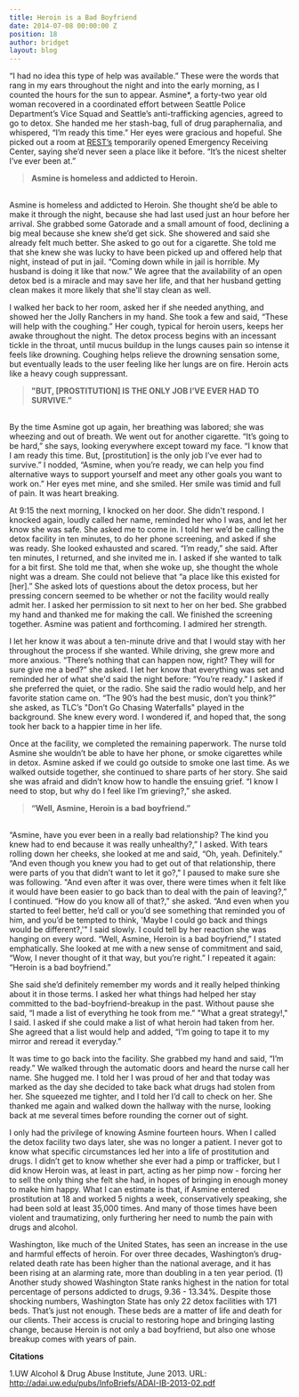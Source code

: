 ```yaml
---
title: Heroin is a Bad Boyfriend
date: 2014-07-08 00:00:00 Z
position: 18
author: bridget
layout: blog
---
```


“I had no idea this type of help was available.” These were the words that rang in my ears throughout the night and into the early morning, as I counted the hours for the sun to appear. Asmine*, a forty-two year old woman recovered in a coordinated effort between Seattle Police Department’s Vice Squad and Seattle’s anti-trafficking agencies, agreed to go to detox. She handed me her stash-bag, full of drug paraphernalia, and whispered, “I’m ready this time.” Her eyes were gracious and hopeful. She picked out a room at [REST’s](http://www.iwantrest.com/about/) temporarily opened Emergency Receiving Center, saying she’d never seen a place like it before. “It’s the nicest shelter I’ve ever been at.”

><b>Asmine is homeless and addicted to Heroin.</b>

<br>
Asmine is homeless and addicted to Heroin. She thought she’d be able to make it through the night, because she had last used just an hour before her arrival. She grabbed some Gatorade and a small amount of food, declining a big meal because she knew she’d get sick. She showered and said she already felt much better. She asked to go out for a cigarette. She told me that she knew she was lucky to have been picked up and offered help that night, instead of put in jail. “Coming down while in jail is horrible. My husband is doing it like that now.” We agree that the availability of an open detox bed is a miracle and may save her life, and that her husband getting clean makes it more likely that she'll stay clean as well.

I walked her back to her room, asked her if she needed anything, and showed her the Jolly Ranchers in my hand. She took a few and said, “These will help with the coughing.” Her cough, typical for heroin users, keeps her awake throughout the night. The detox process begins with an incessant tickle in the throat, until mucus buildup in the lungs causes pain so intense it feels like drowning. Coughing helps relieve the drowning sensation some, but eventually leads to the user feeling like her lungs are on fire. Heroin acts like a heavy cough suppressant.

><b>"BUT, [PROSTITUTION] IS THE ONLY JOB I’VE EVER HAD TO SURVIVE.”</b>

<br>
By the time Asmine got up again, her breathing was labored; she was wheezing and out of breath. We went out for another cigarette. “It’s going to be hard,” she says, looking everywhere except toward my face. “I know that I am ready this time. But, [prostitution] is the only job I’ve ever had to survive.” I nodded, “Asmine, when you’re ready, we can help you find alternative ways to support yourself and meet any other goals you want to work on.” Her eyes met mine, and she smiled. Her smile was timid and full of pain. It was heart breaking.

At 9:15 the next morning, I knocked on her door. She didn't respond. I knocked again, loudly called her name, reminded her who I was, and let her know she was safe. She asked me to come in. I told her we’d be calling the detox facility in ten minutes, to do her phone screening, and asked if she was ready. She looked exhausted and scared. “I’m ready,” she said. After ten minutes, I returned, and she invited me in. I asked if she wanted to talk for a bit first. She told me that, when she woke up, she thought the whole night was a dream. She could not believe that “a place like this existed for [her].” She asked lots of questions about the detox process, but her pressing concern seemed to be whether or not the facility would really admit her. I asked her permission to sit next to her on her bed. She grabbed my hand and thanked me for making the call. We finished the screening together. Asmine was patient and forthcoming. I admired her strength.

I let her know it was about a ten-minute drive and that I would stay with her throughout the process if she wanted. While driving, she grew more and more anxious. “There’s nothing that can happen now, right? They will for sure give me a bed?” she asked. I let her know that everything was set and reminded her of what she'd said the night before: “You’re ready.” I asked if she preferred the quiet, or the radio. She said the radio would help, and her favorite station came on. “The 90’s had the best music, don’t you think?” she asked, as TLC’s "Don’t Go Chasing Waterfalls" played in the background. She knew every word. I wondered if, and hoped that, the song took her back to a happier time in her life.

Once at the facility, we completed the remaining paperwork. The nurse told Asmine she wouldn’t be able to have her phone, or smoke cigarettes while in detox. Asmine asked if we could go outside to smoke one last time. As we walked outside together, she continued to share parts of her story. She said she was afraid and didn’t know how to handle the ensuing grief. “I know I need to stop, but why do I feel like I’m grieving?,” she asked.

><b>“Well, Asmine, Heroin is a bad boyfriend.”</b>

<br>
“Asmine, have you ever been in a really bad relationship? The kind you knew had to end because it was really unhealthy?,” I asked. With tears rolling down her cheeks, she looked at me and said, “Oh, yeah. Definitely.” “And even though you knew you had to get out of that relationship, there were parts of you that didn’t want to let it go?," I paused to make sure she was following. "And even after it was over, there were times when it felt like it would have been easier to go back than to deal with the pain of leaving?,” I continued. “How do you know all of that?,” she asked. “And even when you started to feel better, he’d call or you’d see something that reminded you of him, and you’d be tempted to think, 'Maybe I could go back and things would be different?,'" I said slowly. I could tell by her reaction she was hanging on every word. “Well, Asmine, Heroin is a bad boyfriend,” I stated emphatically. She looked at me with a new sense of commitment and said, “Wow, I never thought of it that way, but you’re right.” I repeated it again: “Heroin is a bad boyfriend.”

She said she’d definitely remember my words and it really helped thinking about it in those terms. I asked her what things had helped her stay committed to the bad-boyfriend-breakup in the past. Without pause she said, “I made a list of everything he took from me.” "What a great strategy!," I said. I asked if she could make a list of what heroin had taken from her. She agreed that a list would help and added, “I’m going to tape it to my mirror and reread it everyday.”

It was time to go back into the facility. She grabbed my hand and said, “I’m ready.” We walked through the automatic doors and heard the nurse call her name. She hugged me. I told her I was proud of her and that today was marked as the day she decided to take back what drugs had stolen from her. She squeezed me tighter, and I told her I’d call to check on her. She thanked me again and walked down the hallway with the nurse, looking back at me several times before rounding the corner out of sight.

I only had the privilege of knowing Asmine fourteen hours. When I called the detox facility two days later, she was no longer a patient. I never got to know what specific circumstances led her into a life of prostitution and drugs. I didn’t get to know whether she ever had a pimp or trafficker, but I did know Heroin was, at least in part, acting as her pimp now - forcing her to sell the only thing she felt she had, in hopes of bringing in enough money to make him happy. What I can estimate is that, if Asmine entered prostitution at 18 and worked 5 nights a week, conservatively speaking, she had been sold at least 35,000 times. And many of those times have been violent and traumatizing, only furthering her need to numb the pain with drugs and alcohol.

Washington, like much of the United States, has seen an increase in the use and harmful effects of heroin. For over three decades, Washington’s drug-related death rate has been higher than the national average, and it has been rising at an alarming rate, more than doubling in a ten year period. (1) Another study showed Washington State ranks highest in the nation for total percentage of persons addicted to drugs, 9.36 - 13.34%. Despite those shocking numbers, Washington State has only 22 detox facilities with 171 beds. That’s just not enough. These beds are a matter of life and death for our clients. Their access is crucial to restoring hope and bringing lasting change, because Heroin is not only a bad boyfriend, but also one whose breakup comes with years of pain.



<b>Citations</b>

1.UW Alcohol & Drug Abuse Institute, June 2013. URL: http://adai.uw.edu/pubs/InfoBriefs/ADAI-IB-2013-02.pdf

